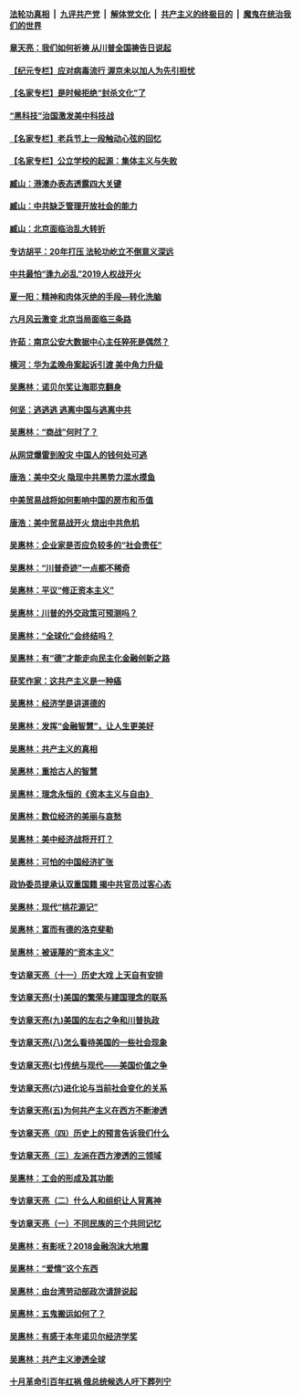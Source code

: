 ####  [法轮功真相](../../../../basic/blob/master/README.md?t=07080431) &nbsp;|&nbsp; [九评共产党](../../../../9ping.md/blob/master/README.md?t=07080431) &nbsp;|&nbsp; [解体党文化](../../../../jtdwh.md/blob/master/README.md?t=07080431)  &nbsp;|&nbsp; [共产主义的终极目的](../../../../gczydzjmd.md/blob/master/README.md?t=07080431) &nbsp;|&nbsp; [魔鬼在统治我们的世界](../../../../mgztzwmdsj.md/blob/master/README.md?t=07080431) 

#### [章天亮：我们如何祈祷 从川普全国祷告日说起](../pages/nsc423/n11944627.md?t=07080431) 

#### [【纪元专栏】应对病毒流行 渥京未以加人为先引担忧](../pages/nsc423/n11875714.md?t=07080431) 

#### [【名家专栏】是时候拒绝“封杀文化”了](../pages/nsc423/n11814093.md?t=07080431) 

#### [“黑科技”治国激发美中科技战](../pages/nsc423/n11638056.md?t=07080431) 

#### [【名家专栏】老兵节上一段触动心弦的回忆](../pages/nsc423/n11646016.md?t=07080431) 

#### [【名家专栏】公立学校的起源：集体主义与失败](../pages/nsc423/n11601833.md?t=07080431) 

#### [臧山：港澳办表态透露四大关键](../pages/nsc423/n11421628.md?t=07080431) 

#### [臧山：中共缺乏管理开放社会的能力](../pages/nsc423/n11407457.md?t=07080431) 

#### [臧山：北京面临治乱大转折](../pages/nsc423/n11406895.md?t=07080431) 

#### [专访胡平：20年打压 法轮功屹立不倒意义深远](../pages/nsc423/n11398800.md?t=07080431) 

#### [中共最怕“逢九必乱”2019人权战开火](../pages/nsc423/n11385248.md?t=07080431) 

#### [夏一阳：精神和肉体灭绝的手段—转化洗脑](../pages/nsc423/n11368250.md?t=07080431) 

#### [六月风云激变 北京当局面临三条路](../pages/nsc423/n11313668.md?t=07080431) 

#### [许茹：南京公安大数据中心主任猝死是偶然？](../pages/nsc423/n11064744.md?t=07080431) 

#### [横河：华为孟晚舟案起诉引渡 美中角力升级](../pages/nsc423/n11027230.md?t=07080431) 

#### [吴惠林：诺贝尔奖让海耶克翻身](../pages/nsc423/n10890049.md?t=07080431) 

#### [何坚：逃逃逃 逃离中国与逃离中共](../pages/nsc423/n10592891.md?t=07080431) 

#### [吴惠林：“商战”何时了？](../pages/nsc423/n10573558.md?t=07080431) 

#### [从网贷爆雷到股灾 中国人的钱何处可逃](../pages/nsc423/n10572800.md?t=07080431) 

#### [唐浩：美中交火 隐现中共黑势力混水摸鱼](../pages/nsc423/n10544040.md?t=07080431) 

#### [中美贸易战将如何影响中国的房市和币值](../pages/nsc423/n10543697.md?t=07080431) 

#### [唐浩：美中贸易战开火 烧出中共危机](../pages/nsc423/n10540126.md?t=07080431) 

#### [吴惠林：企业家是否应负较多的“社会责任”](../pages/nsc423/n10535022.md?t=07080431) 

#### [吴惠林：“川普奇迹”一点都不稀奇](../pages/nsc423/n10512808.md?t=07080431) 

#### [吴惠林：平议“修正资本主义”](../pages/nsc423/n10495724.md?t=07080431) 

#### [吴惠林：川普的外交政策可预测吗？](../pages/nsc423/n10462387.md?t=07080431) 

#### [吴惠林：“全球化”会终结吗？](../pages/nsc423/n10452838.md?t=07080431) 

#### [吴惠林：有“德”才能走向民主化金融创新之路](../pages/nsc423/n10432292.md?t=07080431) 

#### [获奖作家：这共产主义是一种癌](../pages/nsc423/n10431541.md?t=07080431) 

#### [吴惠林：经济学是讲道德的](../pages/nsc423/n10398014.md?t=07080431) 

#### [吴惠林：发挥“金融智慧”，让人生更美好](../pages/nsc423/n10375019.md?t=07080431) 

#### [吴惠林：共产主义的真相](../pages/nsc423/n10351394.md?t=07080431) 

#### [吴惠林：重拾古人的智慧](../pages/nsc423/n10337691.md?t=07080431) 

#### [吴惠林：理念永恒的《资本主义与自由》](../pages/nsc423/n10316274.md?t=07080431) 

#### [吴惠林：数位经济的美丽与哀愁](../pages/nsc423/n10292946.md?t=07080431) 

#### [吴惠林：美中经济战将开打？](../pages/nsc423/n10258825.md?t=07080431) 

#### [吴惠林：可怕的中国经济扩张](../pages/nsc423/n10219147.md?t=07080431) 

#### [政协委员提承认双重国籍 揭中共官员过客心态](../pages/nsc423/n10208809.md?t=07080431) 

#### [吴惠林：现代“桃花源记”](../pages/nsc423/n10185234.md?t=07080431) 

#### [吴惠林：富而有德的洛克斐勒](../pages/nsc423/n10142264.md?t=07080431) 

#### [吴惠林：被诬蔑的“资本主义”](../pages/nsc423/n10124816.md?t=07080431) 

#### [专访章天亮（十一）历史大戏 上天自有安排](../pages/nsc423/n10094905.md?t=07080431) 

#### [专访章天亮(十)美国的繁荣与建国理念的联系](../pages/nsc423/n10094899.md?t=07080431) 

#### [专访章天亮(九)美国的左右之争和川普执政](../pages/nsc423/n10094889.md?t=07080431) 

#### [专访章天亮(八)怎么看待美国的一些社会现象](../pages/nsc423/n10094857.md?t=07080431) 

#### [专访章天亮(七)传统与现代——美国价值之争](../pages/nsc423/n10093140.md?t=07080431) 

#### [专访章天亮(六)进化论与当前社会变化的关系](../pages/nsc423/n10092036.md?t=07080431) 

#### [专访章天亮(五)为何共产主义在西方不断渗透](../pages/nsc423/n10083620.md?t=07080431) 

#### [专访章天亮（四）历史上的预言告诉我们什么](../pages/nsc423/n10083606.md?t=07080431) 

#### [专访章天亮（三）左派在西方渗透的三领域](../pages/nsc423/n10081115.md?t=07080431) 

#### [吴惠林：工会的形成及其功能](../pages/nsc423/n10080633.md?t=07080431) 

#### [专访章天亮（二）什么人和组织让人背离神](../pages/nsc423/n10076637.md?t=07080431) 

#### [专访章天亮（一）不同民族的三个共同记忆](../pages/nsc423/n10074188.md?t=07080431) 

#### [吴惠林：有影呒？2018金融泡沫大地震](../pages/nsc423/n10040534.md?t=07080431) 

#### [吴惠林：“爱情”这个东西](../pages/nsc423/n10019423.md?t=07080431) 

#### [吴惠林：由台湾劳动部政次请辞说起](../pages/nsc423/n9979679.md?t=07080431) 

#### [吴惠林：五鬼搬运如何了？](../pages/nsc423/n9925338.md?t=07080431) 

#### [吴惠林：有感于本年诺贝尔经济学奖](../pages/nsc423/n9871883.md?t=07080431) 

#### [吴惠林：共产主义渗透全球](../pages/nsc423/n9812748.md?t=07080431) 

#### [十月革命引百年红祸 俄总统候选人吁下葬列宁](../pages/nsc423/n9810182.md?t=07080431) 

